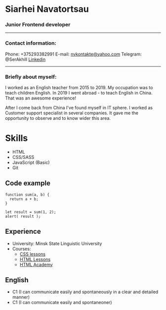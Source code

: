 # Siarhei Navatortsau


### Junior Frontend developer       
---
### Contact information:
Phone: +375293382991
E-mail: nvkontakte@yahoo.com
Telegram: @SerAkhill
[Linkedin](https://www.linkedin.com/in/%D1%81%D0%B5%D1%80%D0%B3%D0%B5%D0%B9-%D0%B0%D1%85%D0%B8%D0%BB%D0%BB%D0%B5%D1%81-9a4303125/)

---

### Briefly about myself:
I worked as an English teacher from 2015 to 2019. My occupation was to teach children English. In 2019 I went abroad - to teach English in China. That was an awesome experience!

After I come back from China I've found myself in IT sphere. I worked as Customer support specialist in several companies. It gave me the opportunity to observe and to know wider this area.

# Skills

-   HTML
-   CSS/SASS
-   JavaScript (Basic)
-   Git

## Code example

```
function sum(a, b) {
  return a + b;
}

let result = sum(1, 2);
alert( result );
```

## Experience

- University: Minsk State Linguistic University
- Courses: 
	-  [CSS lessons](https://ru.code-basics.com/languages/css)
	-   [HTML Lessons](https://ru.code-basics.com/languages/html)
	-   [HTML Academy](https://www.htmlacademy.ru/)

## English

- C1 (I can communicate easily and spontaneously in a clear and detailed manner)
- C1 (I can communicate easily and spontaneoner)
